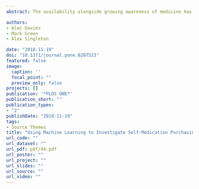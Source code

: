 ```yaml
---
abstract: The availability alongside growing awareness of medicine has led to increased self-treatment of minor ailments. Self-medication is where one ‘self’ diagnoses and prescribes over the counter medicines for treatment. The self-care movement has important policy implications, perceived to relieve the National Health Service (NHS) burden, increasing patient subsistence and freeing resources for more serious ailments. However, there has been little research exploring how self-medication behaviours vary between population groups due to a lack of available data. The aim of our study is to evaluate how high street retailer loyalty card data can help inform our understanding of how individuals self-medicate in England. Transaction level loyalty card data was acquired from a national high street retailer for England for 2012–2014. We calculated the proportion of loyalty card customers (n ~ 10 million) within Lower Super Output Areas who purchased the following medicines- ‘coughs and colds’, ‘Hayfever’, ‘pain relief’ and ‘sun preps’. Machine learning was used to explore how 50 sociodemographic and health accessibility features were associated towards explaining purchasing of each product group. Random Forests are used as a baseline and Gradient Boosting as our final model. Our results showed that pain relief was the most common medicine purchased. There was little difference in purchasing behaviours by sex other than for sun preps. The gradient boosting models demonstrated that socioeconomic status of areas, as well as air pollution, were important predictors of each medicine. Our study adds to the self-medication literature through demonstrating the usefulness of loyalty card records for producing insights about how self-medication varies at the national level. Big data offer novel insights that add to and address issues that traditional studies are unable to consider. New forms of data through data linkage may offer opportunities to improve current public health decision making surrounding at risk population groups within self-medication behaviours.

authors:
- Alec Davies
- Mark Green
- Alex Singleton

date: "2018-11-19"
doi: "10.1371/journal.pone.0207523"
featured: false
image:
  caption: ''
  focal_point: ""
  preview_only: false
projects: []
publication: '*PLOS ONE*'
publication_short: ""
publication_types:
- "2"
publishDate: "2018-11-19"
tags:
- Source Themes
title: "Using Machine Learning to Investigate Self-Medication Purchasing in England via High Street Retailer Loyalty Card Data"
url_code: ""
url_dataset: ""
url_pdf: pdf/44.pdf
url_poster: ""
url_project: ""
url_slides: ""
url_source: ""
url_video: ""
---
```


